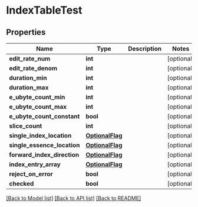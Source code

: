 # IndexTableTest

## Properties
Name | Type | Description | Notes
------------ | ------------- | ------------- | -------------
**edit_rate_num** | **int** |  | [optional] 
**edit_rate_denom** | **int** |  | [optional] 
**duration_min** | **int** |  | [optional] 
**duration_max** | **int** |  | [optional] 
**e_ubyte_count_min** | **int** |  | [optional] 
**e_ubyte_count_max** | **int** |  | [optional] 
**e_ubyte_count_constant** | **bool** |  | [optional] 
**slice_count** | **int** |  | [optional] 
**single_index_location** | [**OptionalFlag**](OptionalFlag.md) |  | [optional] 
**single_essence_location** | [**OptionalFlag**](OptionalFlag.md) |  | [optional] 
**forward_index_direction** | [**OptionalFlag**](OptionalFlag.md) |  | [optional] 
**index_entry_array** | [**OptionalFlag**](OptionalFlag.md) |  | [optional] 
**reject_on_error** | **bool** |  | [optional] 
**checked** | **bool** |  | [optional] 

[[Back to Model list]](../README.md#documentation-for-models) [[Back to API list]](../README.md#documentation-for-api-endpoints) [[Back to README]](../README.md)


